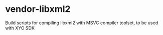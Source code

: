 # vendor-libxml2
Build scripts for compiling libxml2 with MSVC compiler toolset, to be used with XYO SDK
